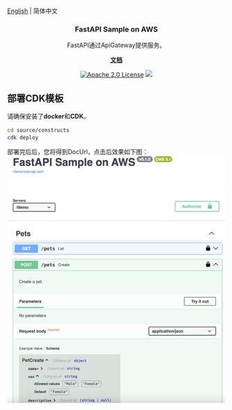 [English](README.md) | 简体中文

<p align="center">
    <h3 align="center">FastAPI Sample on AWS</h3>
</p>
<p align="center">FastAPI通过ApiGateway提供服务。</p>

<p align="center">
  <a href="https://nowfox.github.io/fastapi-sample-on-aws/zh/"><strong>文档</strong></a>
</p>

<p align="center">
  <a href="https://opensource.org/licenses/Apache-2.0"><img src="https://img.shields.io/badge/License-Apache%202.0-yellowgreen.svg" alt="Apache 2.0 License"></a>
  <a href="https://github.com/nowfox/fastapi-sample-on-aws/releases"><img src="https://img.shields.io/github/v/release/nowfox/fastapi-sample-on-aws?include_prereleases"></a>
</p>


## 部署CDK模板
请确保安装了**docker**和**CDK**。

```bash
cd source/constructs
cdk deploy
```
部署完后后，您将得到DocUrl，点击后效果如下图：  
![](resources/API.png)